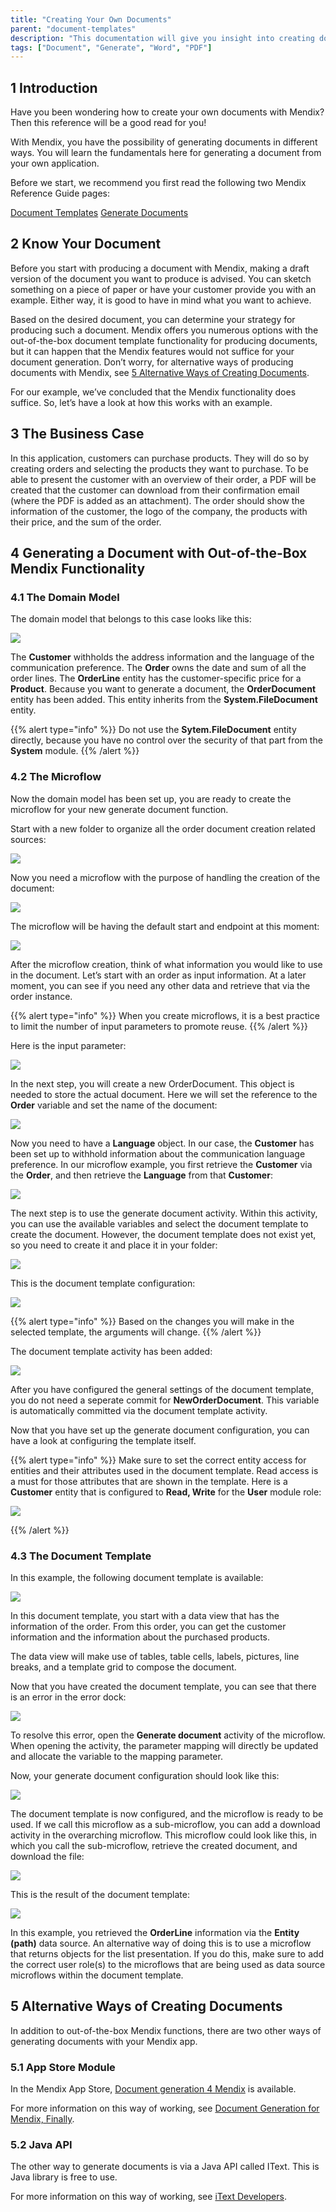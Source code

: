 ```yaml
---
title: "Creating Your Own Documents"
parent: "document-templates"
description: "This documentation will give you insight into creating documents with Mendix."
tags: ["Document", "Generate", "Word", "PDF"]
---
```


## 1 Introduction

Have you been wondering how to create your own documents with Mendix? Then this reference will be a good read for you!

With Mendix, you have the possibility of generating documents in different ways. You will learn the fundamentals here for generating a document from your own application.

Before we start, we recommend you first read the following two Mendix Reference Guide pages:

[Document Templates](document-templates)
[Generate Documents](generate-document)

## 2 Know Your Document

Before you start with producing a document with Mendix, making a draft version of the document you want to produce is advised. You can sketch something on a piece of paper or have your customer provide you with an example. Either way, it is good to have in mind what you want to achieve.

Based on the desired document, you can determine your strategy for producing such a document. Mendix offers you numerous options with the out-of-the-box document template functionality for producing documents, but it can happen that the Mendix features would not suffice for your document generation. Don’t worry, for alternative ways of producing documents with Mendix, see [5 Alternative Ways of Creating Documents](#Alternative).

For our example, we’ve concluded that the Mendix functionality does suffice. So, let’s have a look at how this works with an example.

## 3 The Business Case

In this application, customers can purchase products. They will do so by creating orders and selecting the products they want to purchase. To be able to present the customer with an overview of their order, a PDF will be created that the customer can download from their confirmation email (where the PDF is added as an attachment). The order should show the information of the customer, the logo of the company, the products with their price, and the sum of the order.

## 4 Generating a Document with Out-of-the-Box Mendix Functionality

### 4.1 The Domain Model

The domain model that belongs to this case looks like this:

![](attachments/how-to-create-your-own-documents/00_DomainModel.png)

The **Customer** withholds the address information and the language of the communication preference. The **Order** owns the date and sum of all the order lines. The **OrderLine** entity has the customer-specific price for a **Product**. Because you want to generate a document, the **OrderDocument** entity has been added. This entity inherits from the **System.FileDocument** entity.

{{% alert type="info" %}}
Do not use the **Sytem.FileDocument** entity directly, because you have no control over the security of that part from the **System** module.
{{% /alert %}}

### 4.2 The Microflow

Now the domain model has been set up, you are ready to create the microflow for your new generate document function.

Start with a new folder to organize all the order document creation related sources:

![](attachments/how-to-create-your-own-documents/01_Folder.png)

Now you need a microflow with the purpose of handling the creation of the document:

![](attachments/how-to-create-your-own-documents/02_CreateMicroflow.png)

The microflow will be having the default start and endpoint at this moment:

![](attachments/how-to-create-your-own-documents/03_EmptyMicroflow.png)

After the microflow creation, think of what information you would like to use in the document. Let’s start with an order as input information. At a later moment, you can see if you need any other data and retrieve that via the order instance.

{{% alert type="info" %}}
When you create microflows, it is a best practice to limit the number of input parameters to promote reuse.
{{% /alert %}}

Here is the input parameter:

![](attachments/how-to-create-your-own-documents/04_InputParameterInclude.png)

In the next step, you will create a new OrderDocument. This object is needed to store the actual document. Here we will set the reference to the **Order** variable and set the name of the document:

![](attachments/how-to-create-your-own-documents/05_CreateOrderDocument.png)

Now you need to have a **Language** object. In our case, the **Customer** has been set up to withhold information about the communication language preference. In our microflow example, you first retrieve the **Customer** via the **Order**, and then retrieve the **Language** from that **Customer**:

![](attachments/how-to-create-your-own-documents/06_GetLanguage.png)

The next step is to use the generate document activity. Within this activity, you can use the available variables and select the document template to create the document. However, the document template does not exist yet, so you need to create it and place it in your folder:

![](attachments/how-to-create-your-own-documents/07_DocumentTemplateAdded.png)

This is the document template configuration:

![](attachments/how-to-create-your-own-documents/08_DocumentTemplateSettings.png)

{{% alert type="info" %}}
Based on the changes you will make in the selected template, the arguments will change.
{{% /alert %}}

The document template activity has been added:

![](attachments/how-to-create-your-own-documents/09_DocumentTemplateMicroflow.png)

After you have configured the general settings of the document template, you do not need a seperate commit for **NewOrderDocument**. This variable is automatically committed via the document template activity.

Now that you have set up the generate document configuration, you can have a look at configuring the template itself.

{{% alert type="info" %}}
Make sure to set the correct entity access for entities and their attributes used in the document template. Read access is a must for those attributes that are shown in the template. Here is a **Customer** entity that is configured to **Read, Write** for the **User** module role:

![](attachments/how-to-create-your-own-documents/10_AccessRules.png)

{{% /alert %}}

### 4.3 The Document Template

In this example, the following document template is available:

![](attachments/how-to-create-your-own-documents/11_DocumentTemplate.png)

In this document template, you start with a data view that has the information of the order. From this order, you can get the customer information and the information about the purchased products.

The data view will make use of tables, table cells, labels, pictures, line breaks, and a template grid to compose the document.

Now that you have created the document template, you can see that there is an error in the error dock:

![](attachments/how-to-create-your-own-documents/11_DocumentTemplate.png)

To resolve this error, open the **Generate document** activity of the microflow. When opening the activity, the parameter mapping will directly be updated and allocate the variable to the mapping parameter.

Now, your generate document configuration should look like this:

![](attachments/how-to-create-your-own-documents/13_DocumentTemplate.png)

The document template is now configured, and the microflow is ready to be used. If we call this microflow as a sub-microflow, you can add a download activity in the overarching microflow. This microflow could look like this, in which you call the sub-microflow, retrieve the created document, and download the file:

![](attachments/how-to-create-your-own-documents/14_MainMicroflow.png)

This is the result of the document template:

![](attachments/how-to-create-your-own-documents/15_Result.png)

In this example, you retrieved the **OrderLine** information via the **Entity (path)** data source. An alternative way of doing this is to use a microflow that returns objects for the list presentation. If you do this, make sure to add the correct user role(s) to the microflows that are being used as data source microflows within the document template.

## 5 Alternative Ways of Creating Documents<a name="Alternative"></a>

In addition to out-of-the-box Mendix functions, there are two other ways of generating documents with your Mendix app.

### 5.1 App Store Module

In the Mendix App Store, [Document generation 4 Mendix](https://appstore.home.mendix.com/link/app/2026/) is available.

For more information on this way of working, see [Document Generation for Mendix, Finally](http://www.appronto.nl/over-appronto/blog/word-merging-for-mendix-finally).

### 5.2 Java API

The other way to generate documents is via a Java API called IText. This is Java library is free to use.

For more information on this way of working, see [iText Developers](http://developers.itextpdf.com/developers-home).
